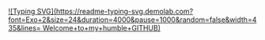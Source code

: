 [![Typing SVG](https://readme-typing-svg.demolab.com?font=Exo+2&size=24&duration=4000&pause=1000&random=false&width=435&lines=       Welcome+to+my+humble+GITHUB)](https://git.io/typing-svg)
